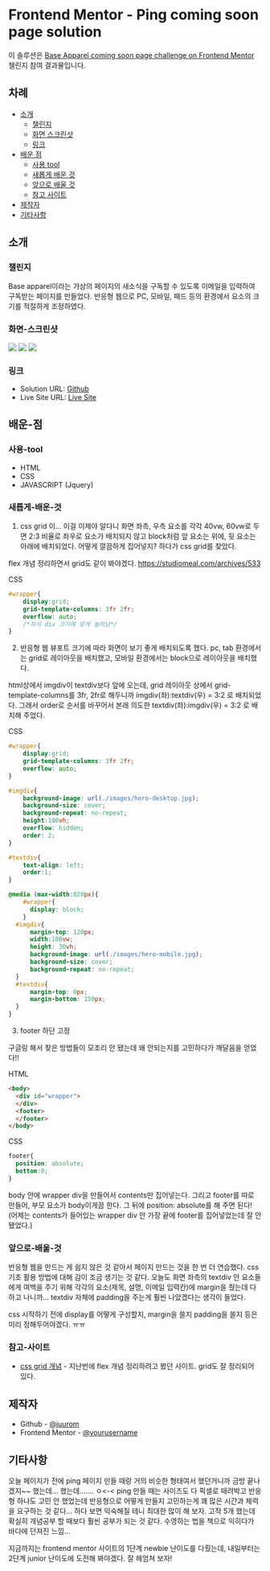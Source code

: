 # Frontend Mentor - Ping coming soon page solution

이 솔루션은 [Base Apparel coming soon page challenge on Frontend Mentor](https://www.frontendmentor.io/challenges/base-apparel-coming-soon-page-5d46b47f8db8a7063f9331a0) 챌린지 참여 결과물입니다.

## 차례

- [소개](#소개)
  - [챌린지](#챌린지)
  - [화면 스크린샷](#화면-스크린샷)
  - [링크](#링크)
- [배운 점](#배운-점)
  - [사용 tool](#사용-tool)
  - [새롭게 배운 것](#새롭게-배운-것)
  - [앞으로 배울 것](#앞으로-배울-것)
  - [참고 사이트](#참고-사이트)
- [제작자](#제작자)
- [기타사항](#기타사항)

## 소개

### 챌린지

Base apparel이라는 가상의 페이지의 새소식을 구독할 수 있도록
이메일을 입력하여 구독받는 페이지를 만들었다.
반응형 웹으로 PC, 모바일, 패드 등의 환경에서
요소의 크기를 적절하게 조정하였다.

### 화면-스크린샷

![](./screenshot1.png)
![](./screenshot2.png)
![](./screenshot3.png)


### 링크

- Solution URL: [Github](https://github.com/juurom/Base___frontendMentor/)
- Live Site URL: [Live Site](https://juurom.github.io/Base___frontendMentor/)

## 배운-점

### 사용-tool

- HTML
- CSS
- JAVASCRIPT (Jquery)

### 새롭게-배운-것

1. css grid
이... 이걸 이제야 알다니
화면 좌측, 우측 요소를 각각 40vw, 60vw로 두면
2:3 비율로 좌우로 요소가 배치되지 않고
block처럼 앞 요소는 위에, 뒷 요소는 아래에 배치되었다.
어떻게 깔끔하게 집어넣지? 하다가 css grid를 찾았다.

flex 개념 정리하면서 grid도 같이 봐야겠다.
https://studiomeal.com/archives/533

CSS
```css
#wrapper{
    display:grid;
    grid-template-columns: 3fr 2fr;
    overflow: auto;
    /*자식 div 크기에 맞게 늘어남*/
}
```

2. 반응형 웹
뷰포트 크기에 따라 화면이 보기 좋게 배치되도록 했다.
pc, tab 환경에서는 grid로 레이아웃을 배치했고,
모바일 환경에서는 block으로 레이아웃을 배치했다.

html상에서 imgdiv이 textdiv보다 앞에 오는데,
grid 레이아웃 상에서
grid-template-columns를 3fr, 2fr로 해두니까
imgdiv(좌):textdiv(우) = 3:2 로 배치되었다.
그래서 order로 순서를 바꾸어서 본래 의도한
textdiv(좌):imgdiv(우) = 3:2 로 배치해 주었다.

CSS
```css
#wrapper{
    display:grid;
    grid-template-columns: 3fr 2fr;
    overflow: auto;
}

#imgdiv{
    background-image: url(./images/hero-desktop.jpg);
    background-size: cover;
    background-repeat: no-repeat;
    height:100vh;
    overflow: hidden;
    order: 2;
}

#textdiv{
    text-align: left;
    order:1;
}

@media (max-width:820px){
    #wrapper{
      display: block;
    }
  #imgdiv{
      margin-top: 120px;
      width:100vw;
      height: 30vh;
      background-image: url(./images/hero-mobile.jpg);
      background-size: cover;
      background-repeat: no-repeat;
  }
  #textdiv{
      margin-top: 0px;
      margin-bottom: 150px;
  }
}
```

3. footer 하단 고정

구글링 해서 찾은 방법들이 모조리 안 됐는데
왜 안되는지를 고민하다가 깨달음을 얻었다!!

HTML
```html
<body>
  <div id="wrapper">
  </div>
  <footer>
  </footer>
</body>
```

CSS
```css
footer{
  position: absolute;
  bottom:0;
}
```

body 안에 wrapper div을 만들어서 contents만 집어넣는다.
그리고 footer를 따로 만들어, 부모 요소가 body이게끔 한다.
그 뒤에 position: absolute를 해 주면 된다!
(어제는 contents가 들어있는 wrapper div 안 가장 끝에
footer를 집어넣었는데 잘 안 됐었다.)

### 앞으로-배울-것

반응형 웹을 만드는 게 쉽지 않은 것 같아서
페이지 만드는 것을 한 번 더 연습했다.
css 기초 활용 방법에 대해 감이 조금 생기는 것 같다.
오늘도 화면 좌측의 textdiv 안 요소들에게 여백을 주기 위해
각각의 요소(제목, 설명, 이메일 입력칸)에 margin을 줬는데
다 하고 나니까... textdiv 자체에 padding을 주는게 훨씬 나았겠다는 생각이 들었다.

css 시작하기 전에 display를 어떻게 구성할지,
margin을 쓸지 padding을 쓸지 등은 미리 정해두어야겠다. ㅠㅠ

### 참고-사이트

- [css grid 개념](https://studiomeal.com/archives/533) - 지난번에 flex 개념 정리하려고 봤던 사이트. grid도 잘 정리되어 있다.

## 제작자

- Github - [@juurom](https://github.com/juurom/)
- Frontend Mentor - [@yourusername](https://www.frontendmentor.io/profile/juurom)

## 기타사항
오늘 페이지가 전에 ping 페이지 만들 때랑 거의 비슷한 형태여서
했던거니까 금방 끝나겠지~~ 했는데... 했는데....... ㅇ<-<
ping 만들 때는 사이즈도 다 픽셀로 때려박고 반응형 하나도 고민 안 했었는데
반응형으로 어떻게 만들지 고민하는게 꽤 많은 시간과 체력을 요구하는 것 같다...
하다 보면 익숙해질 테니 최대한 많이 해 보자.
고작 5개 했는데 확실히 개념공부 할 때보다 훨씬 공부가 되는 것 같다.
수영하는 법을 책으로 익히다가 바다에 던져진 느낌...

지금까지는 frontend mentor 사이트의 1단계 newbie 난이도를 다뤘는데,
내일부터는 2단계 junior 난이도에 도전해 봐야겠다.
잘 헤엄쳐 보자!